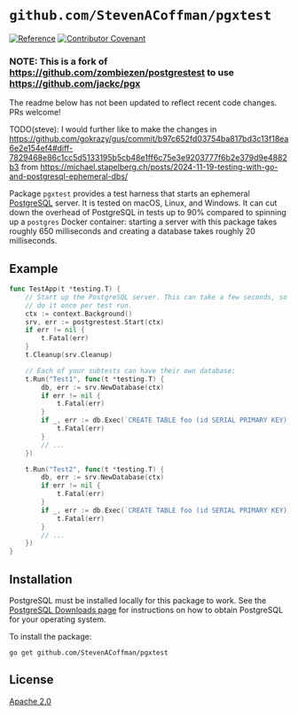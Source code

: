 # `github.com/StevenACoffman/pgxtest`

[![Reference](https://pkg.go.dev/badge/github.com/StevenACoffman/pgxtest?tab=doc)](https://pkg.go.dev/github.com/StevenACoffman/pgxtest?tab=doc)
[![Contributor Covenant](https://img.shields.io/badge/Contributor%20Covenant-v2.0%20adopted-ff69b4.svg)](CODE_OF_CONDUCT.md)

### NOTE: This is a fork of https://github.com/zombiezen/postgrestest to use https://github.com/jackc/pgx

The readme below has not been updated to reflect recent code changes. PRs welcome!

TODO(steve): I would further like to make the changes in https://github.com/gokrazy/gus/commit/b97c652fd03754ba817bd3c13f18ea6e2e154ef4#diff-7829468e86c1cc5d5133195b5cb48e1ff6c75e3e9203777f6b2e379d9e4882b3
from https://michael.stapelberg.ch/posts/2024-11-19-testing-with-go-and-postgresql-ephemeral-dbs/

Package `pgxtest` provides a test harness that starts an ephemeral
[PostgreSQL][] server. It is tested on macOS, Linux, and Windows. It can cut
down the overhead of PostgreSQL in tests up to 90% compared to spinning up a
`postgres` Docker container: starting a server with this package takes
roughly 650 milliseconds and creating a database takes roughly 20 milliseconds.

[PostgreSQL]: https://www.postgresql.org/

## Example

```go
func TestApp(t *testing.T) {
	// Start up the PostgreSQL server. This can take a few seconds, so better to
	// do it once per test run.
	ctx := context.Background()
	srv, err := postgrestest.Start(ctx)
	if err != nil {
		t.Fatal(err)
	}
	t.Cleanup(srv.Cleanup)

	// Each of your subtests can have their own database:
	t.Run("Test1", func(t *testing.T) {
		db, err := srv.NewDatabase(ctx)
		if err != nil {
			t.Fatal(err)
		}
		if _, err := db.Exec(`CREATE TABLE foo (id SERIAL PRIMARY KEY);`); err != nil {
			t.Fatal(err)
		}
		// ...
	})

	t.Run("Test2", func(t *testing.T) {
		db, err := srv.NewDatabase(ctx)
		if err != nil {
			t.Fatal(err)
		}
		if _, err := db.Exec(`CREATE TABLE foo (id SERIAL PRIMARY KEY);`); err != nil {
			t.Fatal(err)
		}
		// ...
	})
}
```

## Installation

PostgreSQL must be installed locally for this package to work. See the
[PostgreSQL Downloads page][] for instructions on how to obtain PostgreSQL for
your operating system.

To install the package:

```
go get github.com/StevenACoffman/pgxtest
```

[PostgreSQL Downloads page]: https://www.postgresql.org/download/

## License

[Apache 2.0](LICENSE)
